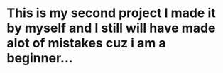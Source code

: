# This is my second project I made it by myself and I still will have made alot of mistakes cuz i am a beginner...
